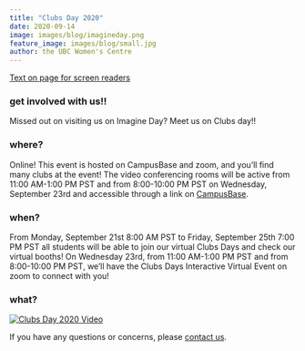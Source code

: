 ```yaml
---
title: "Clubs Day 2020"
date: 2020-09-14
image: images/blog/imagineday.png
feature_image: images/blog/small.jpg
author: the UBC Women's Centre
---
```


[Text on page for screen readers](/accessibleclubsday2020.txt)

### get involved with us!! 
Missed out on visiting us on Imagine Day? Meet us on Clubs day!!

### where?
Online! This event is hosted on CampusBase and zoom, and you’ll find many clubs at the event! The video conferencing rooms will be active from 11:00 AM-1:00 PM PST and from 8:00-10:00 PM PST on Wednesday, September 23rd and accessible through a link on [CampusBase](http://cglink.me/v140).

### when? 
From Monday, September 21st 8:00 AM PST to Friday, September 25th 7:00 PM PST all students will be able to join our virtual Clubs Days and check our virtual booths! On Wednesday 23rd, from 11:00 AM-1:00 PM PST and from 8:00-10:00 PM PST, we’ll have the Clubs Days Interactive Virtual Event on zoom to connect with you!


### what?

[![Clubs Day 2020 Video](https://img.youtube.com/vi/7tbJ3iXTxog/0.jpg)](https://www.youtube.com/watch?v=7tbJ3iXTxog)


If you have any questions or concerns, please [contact us](/contact).
